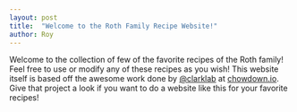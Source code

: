 ```yaml
---
layout: post
title:  "Welcome to the Roth Family Recipe Website!"
author: Roy
---
```


Welcome to the collection of few of the favorite recipes of the Roth family! Feel free to use or modify any of these recipes as you wish! This website itself is based off the awesome work done by [@clarklab](https:\\twitter.com\clarklab) at [chowdown.io](https://chowdown.io). Give that project a look if you want to do a website like this for your favorite recipes! 